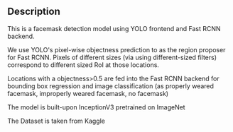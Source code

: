 ## Description

This is a facemask detection model using YOLO frontend and Fast RCNN backend. 

We use YOLO's pixel-wise objectness prediction to as the region proposer for Fast RCNN. Pixels of different sizes (via using different-sized filters) correspond to different sized RoI at those locations. 

Locations with a objectness>0.5 are fed into the Fast RCNN backend for bounding box regression and image classification (as properly weared facemask, improperly weared facemask, no facemask)

The model is built-upon InceptionV3 pretrained on ImageNet



The Dataset is taken from Kaggle

